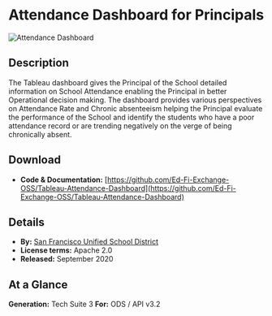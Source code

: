 # Attendance Dashboard for Principals

![Attendance Dashboard](https://edfidocs.blob.core.windows.net/$web/img/edfi-exchange/technology/SFUSD.Blue.Primary@4x-100.jpg)

## Description

The Tableau dashboard gives the Principal of the School detailed information on School Attendance enabling the Principal in better Operational decision making. The dashboard provides various perspectives on Attendance Rate and Chronic absenteeism helping the Principal evaluate the performance of the School and identify the students who have a poor attendance record or are trending negatively on the verge of being chronically absent.

## Download

* ****Code & Documentation:**** [https://github.com/Ed-Fi-Exchange-OSS/Tableau-Attendance-Dashboard](https://github.com/Ed-Fi-Exchange-OSS/Tableau-Attendance-Dashboard)

## Details

* **By:** [San Francisco Unified School District](https://www.sfusd.edu/)
* ****License terms:**** Apache 2.0
* **Released:** September 2020

## **At a Glance**

**Generation:** Tech Suite 3
**For:** ODS / API v3.2
